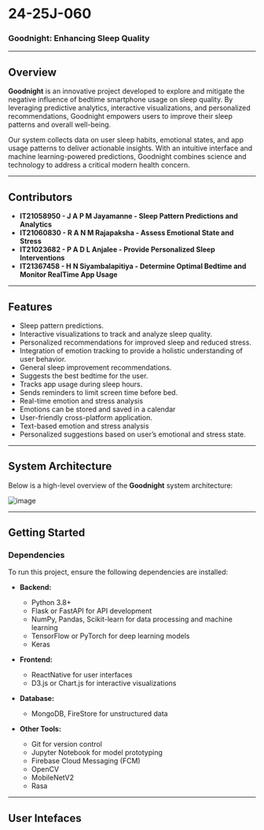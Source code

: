 # 24-25J-060
### **Goodnight: Enhancing Sleep Quality**  

---

## **Overview**  
**Goodnight** is an innovative project developed to explore and mitigate the negative influence of bedtime smartphone usage on sleep quality. By leveraging predictive analytics, interactive visualizations, and personalized recommendations, Goodnight empowers users to improve their sleep patterns and overall well-being.  

Our system collects data on user sleep habits, emotional states, and app usage patterns to deliver actionable insights. With an intuitive interface and machine learning-powered predictions, Goodnight combines science and technology to address a critical modern health concern.  

---
## **Contributors**  
- **IT21058950 - J A P M Jayamanne - Sleep Pattern Predictions and Analytics**  
- **IT21060830 - R A N M Rajapaksha - Assess Emotional State and Stress**  
- **IT21023682 - P A D L Anjalee - Provide Personalized Sleep Interventions**   
- **IT21367458 - H N Siyambalapitiya - Determine Optimal Bedtime and Monitor RealTime App Usage**

---
## **Features**  
- Sleep pattern predictions.  
- Interactive visualizations to track and analyze sleep quality.  
- Personalized recommendations for improved sleep and reduced stress.  
- Integration of emotion tracking to provide a holistic understanding of user behavior.
- General sleep improvement recommendations.
- Suggests the best bedtime for the user.
- Tracks app usage during sleep hours.
- Sends reminders to limit screen time before bed.
- Real-time emotion and stress analysis 
- Emotions can be stored and saved in a calendar
- User-friendly cross-platform application.
- Text-based emotion and stress analysis
- Personalized suggestions based on user’s emotional and stress state.
---

## **System Architecture**  
Below is a high-level overview of the **Goodnight** system architecture:  

![image](https://github.com/user-attachments/assets/2a7b2770-f07a-4d69-8b0b-8483b2c2517f)

---

## **Getting Started**  

### **Dependencies**  
To run this project, ensure the following dependencies are installed:  

- **Backend:**  
  - Python 3.8+  
  - Flask or FastAPI for API development  
  - NumPy, Pandas, Scikit-learn for data processing and machine learning  
  - TensorFlow or PyTorch for deep learning models
  - Keras

- **Frontend:**  
  - ReactNative for user interfaces  
  - D3.js or Chart.js for interactive visualizations  

- **Database:**   
  - MongoDB, FireStore for unstructured data  

- **Other Tools:**  
  - Git for version control  
  - Jupyter Notebook for model prototyping  
  - Firebase Cloud Messaging (FCM)
  - OpenCV
  - MobileNetV2
  - Rasa

---

## **User Intefaces**  




